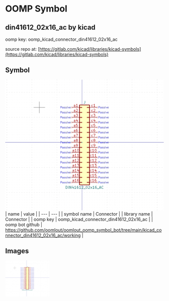 # OOMP Symbol  
## din41612_02x16_ac  by kicad  
  
oomp key: oomp_kicad_connector_din41612_02x16_ac  
  
source repo at: [https://gitlab.com/kicad/libraries/kicad-symbols](https://gitlab.com/kicad/libraries/kicad-symbols)  
## Symbol  
  
[![working.png](working_600.png)](working.png)  
| name | value | 
| --- | --- | 
| symbol name | Connector | 
| library name | Connector | 
| oomp key | oomp_kicad_connector_din41612_02x16_ac | 
| oomp bot github | https://github.com/oomlout/oomlout_oomp_symbol_bot/tree/main/kicad_connector_din41612_02x16_ac/working | 
## Images  
  
[![working.png](working_140.png)](working.png)  
